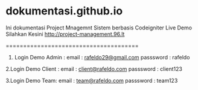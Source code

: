 # dokumentasi.github.io
Ini dokumentasi Project Mnagemnt Sistem berbasis Codeigniter Live Demo Silahkan Kesini http://project-management.96.lt

======================================                                                       

1. Login Demo Admin :
    email : rafeldo29@gmail.com
    passsword : rafeldo


2.Login Demo Client :
    email : client@rafeldo.com
    passsword : client123

3.Login Demo Team:
    email : team@rafeldo.com
    passsword : team123

